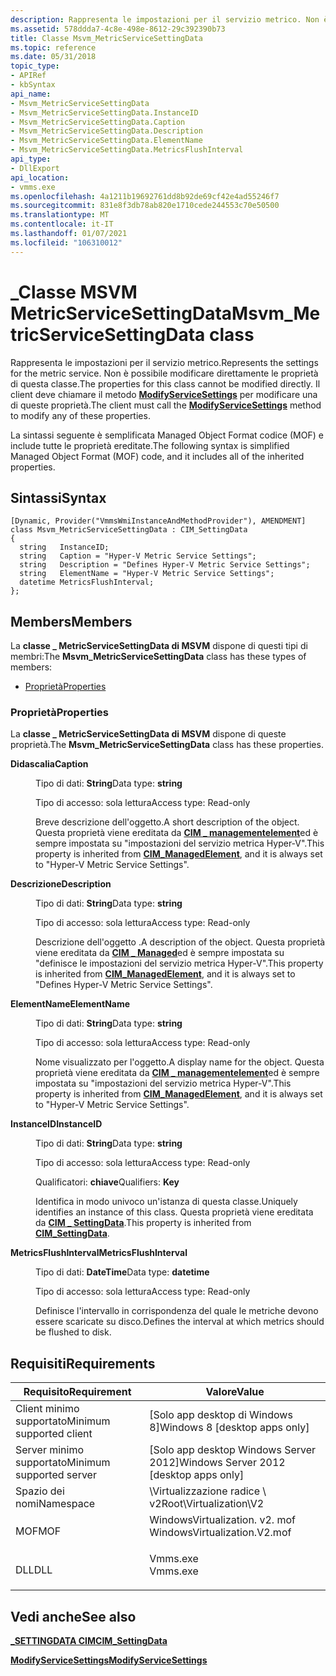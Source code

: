 ```yaml
---
description: Rappresenta le impostazioni per il servizio metrico. Non è possibile modificare direttamente le proprietà di questa classe. Il client deve chiamare il metodo ModifyServiceSettings per modificare una di queste proprietà.
ms.assetid: 578ddda7-4c8e-498e-8612-29c392390b73
title: Classe Msvm_MetricServiceSettingData
ms.topic: reference
ms.date: 05/31/2018
topic_type:
- APIRef
- kbSyntax
api_name:
- Msvm_MetricServiceSettingData
- Msvm_MetricServiceSettingData.InstanceID
- Msvm_MetricServiceSettingData.Caption
- Msvm_MetricServiceSettingData.Description
- Msvm_MetricServiceSettingData.ElementName
- Msvm_MetricServiceSettingData.MetricsFlushInterval
api_type:
- DllExport
api_location:
- vmms.exe
ms.openlocfilehash: 4a1211b19692761dd8b92de69cf42e4ad55246f7
ms.sourcegitcommit: 831e8f3db78ab820e1710cede244553c70e50500
ms.translationtype: MT
ms.contentlocale: it-IT
ms.lasthandoff: 01/07/2021
ms.locfileid: "106310012"
---
```

# <a name="msvm_metricservicesettingdata-class"></a><span data-ttu-id="94ac4-105">\_Classe MSVM MetricServiceSettingData</span><span class="sxs-lookup"><span data-stu-id="94ac4-105">Msvm\_MetricServiceSettingData class</span></span>

<span data-ttu-id="94ac4-106">Rappresenta le impostazioni per il servizio metrico.</span><span class="sxs-lookup"><span data-stu-id="94ac4-106">Represents the settings for the metric service.</span></span> <span data-ttu-id="94ac4-107">Non è possibile modificare direttamente le proprietà di questa classe.</span><span class="sxs-lookup"><span data-stu-id="94ac4-107">The properties for this class cannot be modified directly.</span></span> <span data-ttu-id="94ac4-108">Il client deve chiamare il metodo [**ModifyServiceSettings**](modifyservicesettings-msvm-metricservice.md) per modificare una di queste proprietà.</span><span class="sxs-lookup"><span data-stu-id="94ac4-108">The client must call the [**ModifyServiceSettings**](modifyservicesettings-msvm-metricservice.md) method to modify any of these properties.</span></span>

<span data-ttu-id="94ac4-109">La sintassi seguente è semplificata Managed Object Format codice (MOF) e include tutte le proprietà ereditate.</span><span class="sxs-lookup"><span data-stu-id="94ac4-109">The following syntax is simplified Managed Object Format (MOF) code, and it includes all of the inherited properties.</span></span>

## <a name="syntax"></a><span data-ttu-id="94ac4-110">Sintassi</span><span class="sxs-lookup"><span data-stu-id="94ac4-110">Syntax</span></span>

``` syntax
[Dynamic, Provider("VmmsWmiInstanceAndMethodProvider"), AMENDMENT]
class Msvm_MetricServiceSettingData : CIM_SettingData
{
  string   InstanceID;
  string   Caption = "Hyper-V Metric Service Settings";
  string   Description = "Defines Hyper-V Metric Service Settings";
  string   ElementName = "Hyper-V Metric Service Settings";
  datetime MetricsFlushInterval;
};
```

## <a name="members"></a><span data-ttu-id="94ac4-111">Members</span><span class="sxs-lookup"><span data-stu-id="94ac4-111">Members</span></span>

<span data-ttu-id="94ac4-112">La **classe \_ MetricServiceSettingData di MSVM** dispone di questi tipi di membri:</span><span class="sxs-lookup"><span data-stu-id="94ac4-112">The **Msvm\_MetricServiceSettingData** class has these types of members:</span></span>

-   [<span data-ttu-id="94ac4-113">Proprietà</span><span class="sxs-lookup"><span data-stu-id="94ac4-113">Properties</span></span>](#properties)

### <a name="properties"></a><span data-ttu-id="94ac4-114">Proprietà</span><span class="sxs-lookup"><span data-stu-id="94ac4-114">Properties</span></span>

<span data-ttu-id="94ac4-115">La **classe \_ MetricServiceSettingData di MSVM** dispone di queste proprietà.</span><span class="sxs-lookup"><span data-stu-id="94ac4-115">The **Msvm\_MetricServiceSettingData** class has these properties.</span></span>

<dl> <dt>

<span data-ttu-id="94ac4-116">**Didascalia**</span><span class="sxs-lookup"><span data-stu-id="94ac4-116">**Caption**</span></span>
</dt> <dd> <dl> <dt>

<span data-ttu-id="94ac4-117">Tipo di dati: **String**</span><span class="sxs-lookup"><span data-stu-id="94ac4-117">Data type: **string**</span></span>
</dt> <dt>

<span data-ttu-id="94ac4-118">Tipo di accesso: sola lettura</span><span class="sxs-lookup"><span data-stu-id="94ac4-118">Access type: Read-only</span></span>
</dt> </dl>

<span data-ttu-id="94ac4-119">Breve descrizione dell'oggetto.</span><span class="sxs-lookup"><span data-stu-id="94ac4-119">A short description of the object.</span></span> <span data-ttu-id="94ac4-120">Questa proprietà viene ereditata da [**CIM \_ managementelement**](/previous-versions/windows/desktop/iscsitarg/cim-managedelement)ed è sempre impostata su "impostazioni del servizio metrica Hyper-V".</span><span class="sxs-lookup"><span data-stu-id="94ac4-120">This property is inherited from [**CIM\_ManagedElement**](/previous-versions/windows/desktop/iscsitarg/cim-managedelement), and it is always set to "Hyper-V Metric Service Settings".</span></span>

</dd> <dt>

<span data-ttu-id="94ac4-121">**Descrizione**</span><span class="sxs-lookup"><span data-stu-id="94ac4-121">**Description**</span></span>
</dt> <dd> <dl> <dt>

<span data-ttu-id="94ac4-122">Tipo di dati: **String**</span><span class="sxs-lookup"><span data-stu-id="94ac4-122">Data type: **string**</span></span>
</dt> <dt>

<span data-ttu-id="94ac4-123">Tipo di accesso: sola lettura</span><span class="sxs-lookup"><span data-stu-id="94ac4-123">Access type: Read-only</span></span>
</dt> </dl>

<span data-ttu-id="94ac4-124">Descrizione dell'oggetto .</span><span class="sxs-lookup"><span data-stu-id="94ac4-124">A description of the object.</span></span> <span data-ttu-id="94ac4-125">Questa proprietà viene ereditata da [**CIM \_ Managed**](/previous-versions/windows/desktop/iscsitarg/cim-managedelement)ed è sempre impostata su "definisce le impostazioni del servizio metrica Hyper-V".</span><span class="sxs-lookup"><span data-stu-id="94ac4-125">This property is inherited from [**CIM\_ManagedElement**](/previous-versions/windows/desktop/iscsitarg/cim-managedelement), and it is always set to "Defines Hyper-V Metric Service Settings".</span></span>

</dd> <dt>

<span data-ttu-id="94ac4-126">**ElementName**</span><span class="sxs-lookup"><span data-stu-id="94ac4-126">**ElementName**</span></span>
</dt> <dd> <dl> <dt>

<span data-ttu-id="94ac4-127">Tipo di dati: **String**</span><span class="sxs-lookup"><span data-stu-id="94ac4-127">Data type: **string**</span></span>
</dt> <dt>

<span data-ttu-id="94ac4-128">Tipo di accesso: sola lettura</span><span class="sxs-lookup"><span data-stu-id="94ac4-128">Access type: Read-only</span></span>
</dt> </dl>

<span data-ttu-id="94ac4-129">Nome visualizzato per l'oggetto.</span><span class="sxs-lookup"><span data-stu-id="94ac4-129">A display name for the object.</span></span> <span data-ttu-id="94ac4-130">Questa proprietà viene ereditata da [**CIM \_ managementelement**](/previous-versions/windows/desktop/iscsitarg/cim-managedelement)ed è sempre impostata su "impostazioni del servizio metrica Hyper-V".</span><span class="sxs-lookup"><span data-stu-id="94ac4-130">This property is inherited from [**CIM\_ManagedElement**](/previous-versions/windows/desktop/iscsitarg/cim-managedelement), and it is always set to "Hyper-V Metric Service Settings".</span></span>

</dd> <dt>

<span data-ttu-id="94ac4-131">**InstanceID**</span><span class="sxs-lookup"><span data-stu-id="94ac4-131">**InstanceID**</span></span>
</dt> <dd> <dl> <dt>

<span data-ttu-id="94ac4-132">Tipo di dati: **String**</span><span class="sxs-lookup"><span data-stu-id="94ac4-132">Data type: **string**</span></span>
</dt> <dt>

<span data-ttu-id="94ac4-133">Tipo di accesso: sola lettura</span><span class="sxs-lookup"><span data-stu-id="94ac4-133">Access type: Read-only</span></span>
</dt> <dt>

<span data-ttu-id="94ac4-134">Qualificatori: **chiave**</span><span class="sxs-lookup"><span data-stu-id="94ac4-134">Qualifiers: **Key**</span></span>
</dt> </dl>

<span data-ttu-id="94ac4-135">Identifica in modo univoco un'istanza di questa classe.</span><span class="sxs-lookup"><span data-stu-id="94ac4-135">Uniquely identifies an instance of this class.</span></span> <span data-ttu-id="94ac4-136">Questa proprietà viene ereditata da [**CIM \_ SettingData**](/previous-versions//cc136911(v=vs.85)).</span><span class="sxs-lookup"><span data-stu-id="94ac4-136">This property is inherited from [**CIM\_SettingData**](/previous-versions//cc136911(v=vs.85)).</span></span>

</dd> <dt>

<span data-ttu-id="94ac4-137">**MetricsFlushInterval**</span><span class="sxs-lookup"><span data-stu-id="94ac4-137">**MetricsFlushInterval**</span></span>
</dt> <dd> <dl> <dt>

<span data-ttu-id="94ac4-138">Tipo di dati: **DateTime**</span><span class="sxs-lookup"><span data-stu-id="94ac4-138">Data type: **datetime**</span></span>
</dt> <dt>

<span data-ttu-id="94ac4-139">Tipo di accesso: sola lettura</span><span class="sxs-lookup"><span data-stu-id="94ac4-139">Access type: Read-only</span></span>
</dt> </dl>

<span data-ttu-id="94ac4-140">Definisce l'intervallo in corrispondenza del quale le metriche devono essere scaricate su disco.</span><span class="sxs-lookup"><span data-stu-id="94ac4-140">Defines the interval at which metrics should be flushed to disk.</span></span>

</dd> </dl>

## <a name="requirements"></a><span data-ttu-id="94ac4-141">Requisiti</span><span class="sxs-lookup"><span data-stu-id="94ac4-141">Requirements</span></span>



| <span data-ttu-id="94ac4-142">Requisito</span><span class="sxs-lookup"><span data-stu-id="94ac4-142">Requirement</span></span> | <span data-ttu-id="94ac4-143">Valore</span><span class="sxs-lookup"><span data-stu-id="94ac4-143">Value</span></span> |
|-------------------------------------|---------------------------------------------------------------------------------------------------------|
| <span data-ttu-id="94ac4-144">Client minimo supportato</span><span class="sxs-lookup"><span data-stu-id="94ac4-144">Minimum supported client</span></span><br/> | <span data-ttu-id="94ac4-145">\[Solo app desktop di Windows 8\]</span><span class="sxs-lookup"><span data-stu-id="94ac4-145">Windows 8 \[desktop apps only\]</span></span><br/>                                                              |
| <span data-ttu-id="94ac4-146">Server minimo supportato</span><span class="sxs-lookup"><span data-stu-id="94ac4-146">Minimum supported server</span></span><br/> | <span data-ttu-id="94ac4-147">\[Solo app desktop Windows Server 2012\]</span><span class="sxs-lookup"><span data-stu-id="94ac4-147">Windows Server 2012 \[desktop apps only\]</span></span><br/>                                                    |
| <span data-ttu-id="94ac4-148">Spazio dei nomi</span><span class="sxs-lookup"><span data-stu-id="94ac4-148">Namespace</span></span><br/>                | <span data-ttu-id="94ac4-149">\\Virtualizzazione radice \\ v2</span><span class="sxs-lookup"><span data-stu-id="94ac4-149">Root\\Virtualization\\V2</span></span><br/>                                                                     |
| <span data-ttu-id="94ac4-150">MOF</span><span class="sxs-lookup"><span data-stu-id="94ac4-150">MOF</span></span><br/>                      | <dl> <span data-ttu-id="94ac4-151"><dt>WindowsVirtualization. v2. mof</dt></span><span class="sxs-lookup"><span data-stu-id="94ac4-151"><dt>WindowsVirtualization.V2.mof</dt></span></span> </dl> |
| <span data-ttu-id="94ac4-152">DLL</span><span class="sxs-lookup"><span data-stu-id="94ac4-152">DLL</span></span><br/>                      | <dl> <span data-ttu-id="94ac4-153"><dt>Vmms.exe</dt></span><span class="sxs-lookup"><span data-stu-id="94ac4-153"><dt>Vmms.exe</dt></span></span> </dl>                     |



## <a name="see-also"></a><span data-ttu-id="94ac4-154">Vedi anche</span><span class="sxs-lookup"><span data-stu-id="94ac4-154">See also</span></span>

<dl> <dt>

[<span data-ttu-id="94ac4-155">**\_SETTINGDATA CIM**</span><span class="sxs-lookup"><span data-stu-id="94ac4-155">**CIM\_SettingData**</span></span>](cim-settingdata.md)
</dt> <dt>

[<span data-ttu-id="94ac4-156">**ModifyServiceSettings**</span><span class="sxs-lookup"><span data-stu-id="94ac4-156">**ModifyServiceSettings**</span></span>](modifyservicesettings-msvm-metricservice.md)
</dt> </dl>

 

